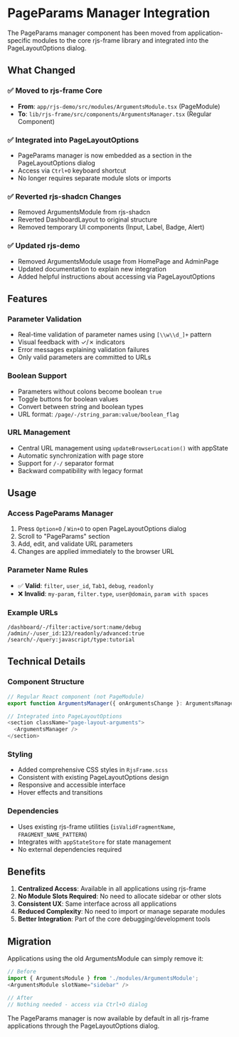 # PageParams Manager Integration

The PageParams manager component has been moved from application-specific modules to the core rjs-frame library and integrated into the PageLayoutOptions dialog.

## What Changed

### ✅ **Moved to rjs-frame Core**
- **From**: `app/rjs-demo/src/modules/ArgumentsModule.tsx` (PageModule)
- **To**: `lib/rjs-frame/src/components/ArgumentsManager.tsx` (Regular Component)

### ✅ **Integrated into PageLayoutOptions**
- PageParams manager is now embedded as a section in the PageLayoutOptions dialog
- Access via `Ctrl+O` keyboard shortcut
- No longer requires separate module slots or imports

### ✅ **Reverted rjs-shadcn Changes**
- Removed ArgumentsModule from rjs-shadcn
- Reverted DashboardLayout to original structure
- Removed temporary UI components (Input, Label, Badge, Alert)

### ✅ **Updated rjs-demo**
- Removed ArgumentsModule usage from HomePage and AdminPage
- Updated documentation to explain new integration
- Added helpful instructions about accessing via PageLayoutOptions

## Features

### **Parameter Validation**
- Real-time validation of parameter names using `[\\w\\d_]+` pattern
- Visual feedback with ✓/✗ indicators
- Error messages explaining validation failures
- Only valid parameters are committed to URLs

### **Boolean Support**
- Parameters without colons become boolean `true`
- Toggle buttons for boolean values
- Convert between string and boolean types
- URL format: `/page/-/string_param:value/boolean_flag`

### **URL Management**
- Central URL management using `updateBrowserLocation()` with appState
- Automatic synchronization with page store
- Support for `/-/` separator format
- Backward compatibility with legacy format

## Usage

### **Access PageParams Manager**
1. Press `Option+O` / `Win+O` to open PageLayoutOptions dialog
2. Scroll to "PageParams" section
3. Add, edit, and validate URL parameters
4. Changes are applied immediately to the browser URL

### **Parameter Name Rules**
- ✅ **Valid**: `filter`, `user_id`, `Tab1`, `debug`, `readonly`
- ❌ **Invalid**: `my-param`, `filter.type`, `user@domain`, `param with spaces`

### **Example URLs**
```
/dashboard/-/filter:active/sort:name/debug
/admin/-/user_id:123/readonly/advanced:true
/search/-/query:javascript/type:tutorial
```

## Technical Details

### **Component Structure**
```typescript
// Regular React component (not PageModule)
export function ArgumentsManager({ onArgumentsChange }: ArgumentsManagerProps)

// Integrated into PageLayoutOptions
<section className="page-layout-arguments">
  <ArgumentsManager />
</section>
```

### **Styling**
- Added comprehensive CSS styles in `RjsFrame.scss`
- Consistent with existing PageLayoutOptions design
- Responsive and accessible interface
- Hover effects and transitions

### **Dependencies**
- Uses existing rjs-frame utilities (`isValidFragmentName`, `FRAGMENT_NAME_PATTERN`)
- Integrates with `appStateStore` for state management
- No external dependencies required

## Benefits

1. **Centralized Access**: Available in all applications using rjs-frame
2. **No Module Slots Required**: No need to allocate sidebar or other slots
3. **Consistent UX**: Same interface across all applications
4. **Reduced Complexity**: No need to import or manage separate modules
5. **Better Integration**: Part of the core debugging/development tools

## Migration

Applications using the old ArgumentsModule can simply remove it:

```typescript
// Before
import { ArgumentsModule } from './modules/ArgumentsModule';
<ArgumentsModule slotName="sidebar" />

// After
// Nothing needed - access via Ctrl+O dialog
```

The PageParams manager is now available by default in all rjs-frame applications through the PageLayoutOptions dialog. 
